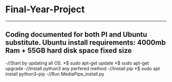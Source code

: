 # Final-Year-Project
---------------------------------------------
Coding documented for both PI and Ubuntu substitute.
Ubuntu install requirements: 4000mb Ram + 55GB hard disk space fixed size
---------------------------------------------
-//Start by updating all OS. 
*$ sudo apt-get update
*$ sudo apt-get upgrade
-//Install python3 any perfered method
-//Install pip
*$ sudo apt install python3-pip
-//Run MediaPipe_install.py

